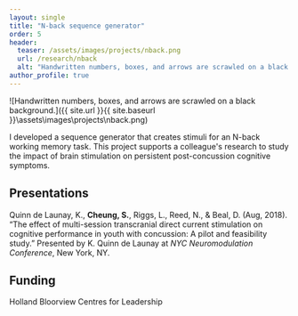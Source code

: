 ```yaml
---
layout: single
title: "N-back sequence generator"
order: 5
header:
  teaser: /assets/images/projects/nback.png
  url: /research/nback
  alt: "Handwritten numbers, boxes, and arrows are scrawled on a black background."
author_profile: true
---
```


![Handwritten numbers, boxes, and arrows are scrawled on a black background.]({{ site.url }}{{ site.baseurl }}\assets\images\projects\nback.png)

I developed a sequence generator that creates stimuli for an N-back working memory task. This project supports a colleague's research to study the impact of brain stimulation on persistent post-concussion cognitive symptoms.

## Presentations
Quinn de Launay, K., **Cheung, S.**, Riggs, L., Reed, N., & Beal, D. (Aug, 2018). “The effect of multi-session transcranial direct current stimulation on cognitive performance in youth with concussion: A pilot and feasibility study.” Presented by K. Quinn de Launay at *NYC Neuromodulation Conference*, New York, NY.

## Funding
Holland Bloorview Centres for Leadership
